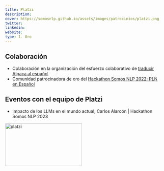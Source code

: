 ```yaml
---
title: Platzi
description:
cover: https://somosnlp.github.io/assets/images/patrocinios/platzi.png
twitter: 
linkedin:
website: 
type: 1. Oro
---
```


## Colaboración

- Colaboración en la organización del esfuerzo colaborativo de [traducir Alpaca al español](https://huggingface.co/datasets/somosnlp/somos-clean-alpaca-es)
- Comunidad patrocinadora de oro del [Hackathon Somos NLP 2022: PLN en Español](https://somosnlp.org/blog/hackathon-2022)

## Eventos con el equipo de Platzi

- Impacto de los LLMs en el mundo actual, Carlos Alarcón | Hackathon Somos NLP 2023

<EventSummary
    description="En esta keynote se explorará el impacto de los Modelos de Lenguaje de Aprendizaje Profundo (LLM) en la sociedad, así como su alcance y las implicaciones éticas y económicas de su adopción. Se analizarán las oportunidades y desafíos que plantea esta tecnología en rápida evolución y se propondrán pautas para una adopción responsable y equitativa."
    poster="https://somosnlp.github.io/assets/images/eventos/230328_impacto_de_los_llms.jpg"
    video="https://www.youtube.com/embed/AeEc9dhAqM8"
    name=""
    website=""
    twitter=""
    linkedin=""
    github=""
    bio="Estudió ingeniería de sistemas y realizó una maestría en gerencia TIC.
    Experiencia como administrador de bases de datos, desarrollador PL/SQL, experto en business intelligence, arquitecto de datos, analista de datos y otros cargos relacionados con el tema.
    Data Scientist y Data Architect en el Team Platzi  y actualmente divulgador AI en redes sociales y director de la escuela de datos & AI en Platzi y docente de varios de los cursos de esta ruta."
    hide_personal_info=True
/>

<div class="flex justify-center">
    <img alt="platzi" width="250" height="140" 
    src="https://somosnlp.github.io/assets/images/patrocinios/platzi.png" />
</div>
